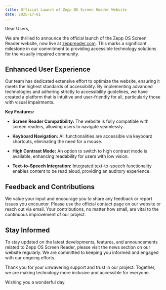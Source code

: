 ```yaml
---
title: Official Launch of Zepp OS Screen Reader Website
date: 2025-17-01
---
```

Dear Users,

We are thrilled to announce the official launch of the Zepp OS Screen Reader website, now live at [zeppreader.com](https://zeppreader.com). This marks a significant milestone in our commitment to providing accessible technology solutions for the visually impaired community.

## Enhanced User Experience

Our team has dedicated extensive effort to optimize the website, ensuring it meets the highest standards of accessibility. By implementing advanced technologies and adhering strictly to accessibility guidelines, we have created a platform that is intuitive and user-friendly for all, particularly those with visual impairments.

**Key Features:**

- **Screen Reader Compatibility:** The website is fully compatible with screen readers, allowing users to navigate seamlessly.

- **Keyboard Navigation:** All functionalities are accessible via keyboard shortcuts, eliminating the need for a mouse.

- **High Contrast Mode:** An option to switch to high contrast mode is available, enhancing readability for users with low vision.

- **Text-to-Speech Integration:** Integrated text-to-speech functionality enables content to be read aloud, providing an auditory experience.

## Feedback and Contributions

We value your input and encourage you to share any feedback or report issues you encounter. Please use the official contact page on our website or reach out via email. Your contributions, no matter how small, are vital to the continuous improvement of our project.

## Stay Informed

To stay updated on the latest developments, features, and announcements related to Zepp OS Screen Reader, please visit the news section on our website regularly. We are committed to keeping you informed and engaged with our ongoing efforts.

Thank you for your unwavering support and trust in our project. Together, we are making technology more inclusive and accessible for everyone.

Wishing you a wonderful day.